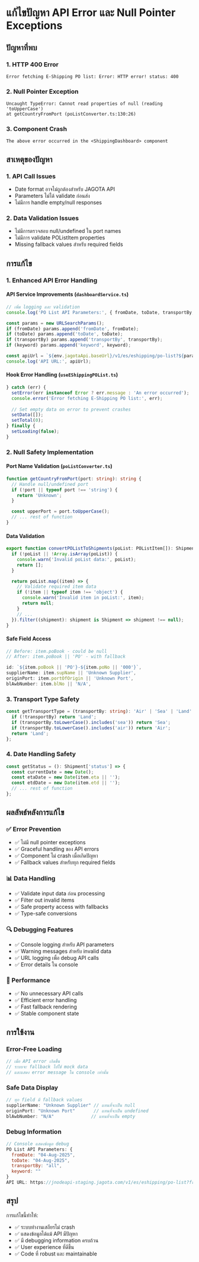# แก้ไขปัญหา API Error และ Null Pointer Exceptions

## ปัญหาที่พบ

### 1. HTTP 400 Error
```
Error fetching E-Shipping PO list: Error: HTTP error! status: 400
```

### 2. Null Pointer Exception
```
Uncaught TypeError: Cannot read properties of null (reading 'toUpperCase')
at getCountryFromPort (poListConverter.ts:130:26)
```

### 3. Component Crash
```
The above error occurred in the <ShippingDashboard> component
```

## สาเหตุของปัญหา

### 1. API Call Issues
- Date format อาจไม่ถูกต้องสำหรับ JAGOTA API
- Parameters ไม่ได้ validate ก่อนส่ง
- ไม่มีการ handle empty/null responses

### 2. Data Validation Issues  
- ไม่มีการตรวจสอบ null/undefined ใน port names
- ไม่มีการ validate POListItem properties
- Missing fallback values สำหรับ required fields

## การแก้ไข

### 1. Enhanced API Error Handling

#### API Service Improvements (`dashboardService.ts`)
```typescript
// เพิ่ม logging และ validation
console.log('PO List API Parameters:', { fromDate, toDate, transportBy, keyword });

const params = new URLSearchParams();
if (fromDate) params.append('fromDate', fromDate);
if (toDate) params.append('toDate', toDate);
if (transportBy) params.append('transportBy', transportBy);
if (keyword) params.append('keyword', keyword);

const apiUrl = `${env.jagotaApi.baseUrl}/v1/es/eshipping/po-list?${params.toString()}`;
console.log('API URL:', apiUrl);
```

#### Hook Error Handling (`useEShippingPOList.ts`)
```typescript
} catch (err) {
  setError(err instanceof Error ? err.message : 'An error occurred');
  console.error('Error fetching E-Shipping PO list:', err);
  
  // Set empty data on error to prevent crashes
  setData([]);
  setTotal(0);
} finally {
  setLoading(false);
}
```

### 2. Null Safety Implementation

#### Port Name Validation (`poListConverter.ts`)
```typescript
function getCountryFromPort(port: string): string {
  // Handle null/undefined port
  if (!port || typeof port !== 'string') {
    return 'Unknown';
  }

  const upperPort = port.toUpperCase();
  // ... rest of function
}
```

#### Data Validation
```typescript
export function convertPOListToShipments(poList: POListItem[]): Shipment[] {
  if (!poList || !Array.isArray(poList)) {
    console.warn('Invalid poList data:', poList);
    return [];
  }

  return poList.map((item) => {
    // Validate required item data
    if (!item || typeof item !== 'object') {
      console.warn('Invalid item in poList:', item);
      return null;
    }
    // ...
  }).filter((shipment): shipment is Shipment => shipment !== null);
}
```

#### Safe Field Access
```typescript
// Before: item.poBook - could be null
// After: item.poBook || 'PO' - with fallback

id: `${item.poBook || 'PO'}-${item.poNo || '000'}`,
supplierName: item.supName || 'Unknown Supplier',
originPort: item.portOfOrigin || 'Unknown Port',
blAwbNumber: item.blNo || 'N/A',
```

### 3. Transport Type Safety
```typescript
const getTransportType = (transportBy: string): 'Air' | 'Sea' | 'Land' => {
  if (!transportBy) return 'Land';
  if (transportBy.toLowerCase().includes('sea')) return 'Sea';
  if (transportBy.toLowerCase().includes('air')) return 'Air';
  return 'Land';
};
```

### 4. Date Handling Safety
```typescript
const getStatus = (): Shipment['status'] => {
  const currentDate = new Date();
  const etaDate = new Date(item.eta || '');
  const etdDate = new Date(item.etd || '');
  // ... rest of function
};
```

## ผลลัพธ์หลังการแก้ไข

### ✅ Error Prevention
- ✅ ไม่มี null pointer exceptions
- ✅ Graceful handling ของ API errors  
- ✅ Component ไม่ crash เมื่อเกิดปัญหา
- ✅ Fallback values สำหรับทุก required fields

### 📊 Data Handling
- ✅ Validate input data ก่อน processing
- ✅ Filter out invalid items
- ✅ Safe property access with fallbacks
- ✅ Type-safe conversions

### 🔍 Debugging Features
- ✅ Console logging สำหรับ API parameters
- ✅ Warning messages สำหรับ invalid data
- ✅ URL logging เพื่อ debug API calls
- ✅ Error details ใน console

### 🚀 Performance
- ✅ No unnecessary API calls
- ✅ Efficient error handling
- ✅ Fast fallback rendering
- ✅ Stable component state

## การใช้งาน

### Error-Free Loading
```javascript
// เมื่อ API error เกิดขึ้น
// ระบบจะ fallback ไปใช้ mock data
// และแสดง error message ใน console เท่านั้น
```

### Safe Data Display
```javascript
// ทุก field มี fallback values
supplierName: "Unknown Supplier" // แทนที่จะเป็น null
originPort: "Unknown Port"       // แทนที่จะเป็น undefined
blAwbNumber: "N/A"              // แทนที่จะเป็น empty
```

### Debug Information
```javascript
// Console แสดงข้อมูล debug
PO List API Parameters: {
  fromDate: "04-Aug-2025",
  toDate: "04-Aug-2025", 
  transportBy: "all",
  keyword: ""
}
API URL: https://jnodeapi-staging.jagota.com/v1/es/eshipping/po-list?fromDate=04-Aug-2025&toDate=04-Aug-2025
```

## สรุป
การแก้ไขนี้ทำให้:
- ✅ ระบบทำงานเสถียรไม่ crash
- ✅ แสดงข้อมูลได้แม้ API มีปัญหา  
- ✅ มี debugging information ครบถ้วน
- ✅ User experience ที่ดีขึ้น
- ✅ Code ที่ robust และ maintainable
